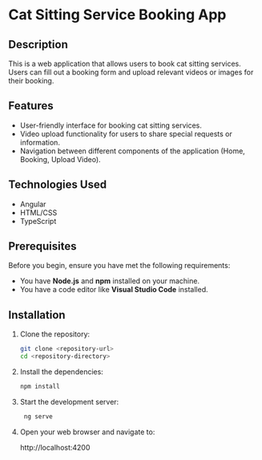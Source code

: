 # Cat Sitting Service Booking App

## Description

This is a web application that allows users to book cat sitting services. Users can fill out a booking form and upload relevant videos or images for their booking.

## Features

- User-friendly interface for booking cat sitting services.
- Video upload functionality for users to share special requests or information.
- Navigation between different components of the application (Home, Booking, Upload Video).

## Technologies Used

- Angular
- HTML/CSS
- TypeScript

## Prerequisites

Before you begin, ensure you have met the following requirements:

- You have **Node.js** and **npm** installed on your machine.
- You have a code editor like **Visual Studio Code** installed.

## Installation

1. Clone the repository:

   ```bash
   git clone <repository-url>
   cd <repository-directory>

   ```

2. Install the dependencies:
    ```bash
   npm install
   ```

4. Start the development server:
   ```bash
    ng serve
   ```

6. Open your web browser and navigate to:
   
   http://localhost:4200
